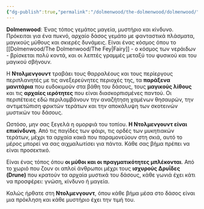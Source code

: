```yaml
---
{"dg-publish":true,"permalink":"/dolmenwood/the-dolmenwood/dolmenwood/"}
---
```


**Dolmenwood**:
Ένας τόπος γεμάτος μαγεία, μυστήριο και κίνδυνο. Πρόκειται για ένα πυκνό, αρχαίο δάσος γεμάτο με φανταστικά πλάσματα, μαγικούς μύθους και σκιερές δυνάμεις. Είναι ένας κόσμος όπου το [[Dolmenwood/The Dolmenwood/The Fey\|Fairy]] - ο κόσμος των νεράιδων - βρίσκεται πολύ κοντά, και οι λεπτές γραμμές μεταξύ του φυσικού και του μαγικού σβήνουν.

Η **Ντολμενγουντ** τραβάει τους θαρραλέους και τους περίεργους περιπλανητές με τις ανεξερεύνητες περιοχές της, τα **παράξενα μανιτάρια** που ευδοκιμούν στα βάθη του δάσους, τους **μαγικούς λίθους** και τις **αρχαίες ιερότητες** που είναι διασκορπισμένες παντού. Οι περιπέτειες εδώ περιλαμβάνουν την αναζήτηση χαμένων θησαυρών, την αντιμετώπιση φρικτών τεράτων και την αποκάλυψη των σκοτεινών μυστικών του δάσους.

Ωστόσο, μην σας ξεγελά η ομορφιά του τοπίου. **Η Ντολμενγουντ είναι επικίνδυνη**. Από τις παγίδες των φάιρι, τις ορδές των μυκητιακών τεράτων, μέχρι τα αρχαία κακά που παραμονεύουν στη σκιά, αυτό το μέρος μπορεί να σας αιχμαλωτίσει για πάντα. Κάθε σας βήμα πρέπει να είναι προσεκτικό.

Είναι ένας τόπος όπου **οι μύθοι και οι πραγματικότητες μπλέκονται**. Από το χωριό που ζουν οι απλοί άνθρωποι μέχρι τους **ισχυρούς Δρυΐδες (Drune)** που κρατούν τα αρχαία μυστικά του δάσους, κάθε γωνιά έχει κάτι να προσφέρει: γνώση, κίνδυνο ή μαγεία.

Καλώς ήρθατε στη **Ντολμενγουντ**, όπου κάθε βήμα μέσα στο δάσος είναι μια πρόκληση και κάθε μυστήριο έχει την τιμή του.